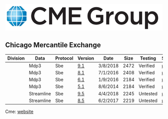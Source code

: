 ![Cme](https://github.com/Open-Markets-Initiative/Directory/blob/master/Logos/Cme.png)


## Chicago Mercantile Exchange

|Division | Data | Protocol | Version | Date | Size | Testing | Specification|
|--- | --- | --- | --- | --- | --- | --- | ---|
| | Mdp3 | Sbe | [9.1](https://github.com/Open-Markets-Initiative/CSharp.Packed.Structs/blob/master/Cme/Cme.Mdp3.Sbe.v9.1.cs "Chicago Mercantile Exchange 9.1 C# Structs") | 3/8/2018 | 2472 | Verified | [url](https://www.cmegroup.com/confluence/display/EPICSANDBOX/CME+MDP+3.0+Market+Data "Protocol specification") - [xml](https://github.com/Open-Markets-Initiative/Directory/blob/master/Specifications/Cme/Cme.Mdp3.Sbe.v9.1.xml "Specification xml")|
| | Mdp3 | Sbe | [8.1](https://github.com/Open-Markets-Initiative/CSharp.Packed.Structs/blob/master/Cme/Cme.Mdp3.Sbe.v8.1.cs "Chicago Mercantile Exchange 8.1 C# Structs") | 7/1/2016 | 2408 | Verified | [url](https://www.cmegroup.com/confluence/display/EPICSANDBOX/CME+MDP+3.0+Market+Data "Protocol specification") - [xml](https://github.com/Open-Markets-Initiative/Directory/blob/master/Specifications/Cme/Cme.Mdp3.Sbe.v8.1.xml "Specification xml")|
| | Mdp3 | Sbe | [6.1](https://github.com/Open-Markets-Initiative/CSharp.Packed.Structs/blob/master/Cme/Cme.Mdp3.Sbe.v6.1.cs "Chicago Mercantile Exchange 6.1 C# Structs") | 1/9/2016 | 2184 | Verified | [url](https://www.cmegroup.com/confluence/display/EPICSANDBOX/CME+MDP+3.0+Market+Data "Protocol specification") - [xml](https://github.com/Open-Markets-Initiative/Directory/blob/master/Specifications/Cme/Cme.Mdp3.Sbe.v6.1.xml "Specification xml")|
| | Mdp3 | Sbe | [5.1](https://github.com/Open-Markets-Initiative/CSharp.Packed.Structs/blob/master/Cme/Cme.Mdp3.Sbe.v5.1.cs "Chicago Mercantile Exchange 5.1 C# Structs") | 8/6/2014 | 2184 | Verified | [url](https://www.cmegroup.com/confluence/display/EPICSANDBOX/CME+MDP+3.0+Market+Data "Protocol specification") - [xml](https://github.com/Open-Markets-Initiative/Directory/blob/master/Specifications/Cme/Cme.Mdp3.Sbe.v5.1.xml "Specification xml")|
| | Streamline | Sbe | [9.5](https://github.com/Open-Markets-Initiative/CSharp.Packed.Structs/blob/master/Cme/Cme.Streamline.Sbe.v9.5.cs "Chicago Mercantile Exchange 9.5 C# Structs") | 4/4/2018 | 2245 | Untested | [url](https://www.cmegroup.com/confluence/display/EPICSANDBOX/SBE+-+Streamlined+Market+Data "Protocol specification") - [xml](https://github.com/Open-Markets-Initiative/Directory/blob/master/Specifications/Cme/Cme.Streamline.Sbe.v9.5.xml "Specification xml")|
| | Streamline | Sbe | [8.5](https://github.com/Open-Markets-Initiative/CSharp.Packed.Structs/blob/master/Cme/Cme.Streamline.Sbe.v8.5.cs "Chicago Mercantile Exchange 8.5 C# Structs") | 6/2/2017 | 2219 | Untested | [url](https://www.cmegroup.com/confluence/display/EPICSANDBOX/SBE+-+Streamlined+Market+Data "Protocol specification") - [xml](https://github.com/Open-Markets-Initiative/Directory/blob/master/Specifications/Cme/Cme.Streamline.Sbe.v8.5.xml "Specification xml")|


Cme: [website](http://www.cmegroup.com/ "Go to Chicago Mercantile Exchange")

